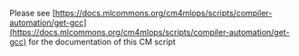 Please see [https://docs.mlcommons.org/cm4mlops/scripts/compiler-automation/get-gcc](https://docs.mlcommons.org/cm4mlops/scripts/compiler-automation/get-gcc) for the documentation of this CM script

